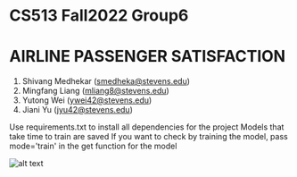 # CS513 Fall2022 Group6

# AIRLINE PASSENGER SATISFACTION

1. Shivang Medhekar (smedheka@stevens.edu)
2. Mingfang Liang (mliang8@stevens.edu)
3. Yutong Wei (ywei42@stevens.edu)
4. Jiani Yu (jyu42@stevens.edu)

Use requirements.txt to install all dependencies for the project
Models that take time to train are saved
If you want to check by training the model, pass mode='train' in the get function for the model

![alt text](https://user-images.githubusercontent.com/25181517/183423507-c056a6f9-1ba8-4312-a350-19bcbc5a8697.png=20x20)